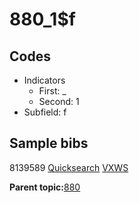 # 880\_1$f

## Codes

-   Indicators
    -   First: \_
    -   Second: 1
-   Subfield: f

## Sample bibs

8139589 [Quicksearch](https://search.library.yale.edu/catalog/8139589) [VXWS](http://prodorbis.library.yale.edu:7014/vxws/GetHoldingsService?bibId=8139589)

**Parent topic:**[880](../../tags/880/880.md)

